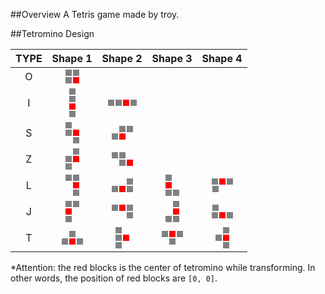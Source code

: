 ##Overview
A Tetris game made by troy. 

##Tetromino Design
<style>
table i{display:inline-block;width:10px;height:10px;font-style: normal;background:gray;margin:1px;}
table i.core{background:red;}
table i.l{margin-left:-10px;}
table i.l2{margin-left:-20px;}
table i.r{margin-left:13px;}
table i.r2{margin-left:26px;}
</style>
| TYPE | Shape 1 | Shape 2 | Shape 3 | Shape 4 |
|:----:|:-------:|:---:|:-----:|:-----:|
| O | <i></i><i></i><br><i></i><i class="core"></i> |
| I | <i></i><br><i></i><br><i class="core"></i><br><i></i> | <i></i><i></i><i class="core"></i><i></i> |
| S | <i class="l"></i><br><i></i><i class="core"></i><br><i class="r"></i> | <i class="r"></i><i></i><br><i class="l"></i><i class="core"></i> |
| Z | <i class="r"></i><br><i></i><i class="core"></i><br><i class="l"></i> | <i class="l"></i><i></i><br><i class="r"></i><i class="core"></i> |
| L | <i></i><i></i><br><i class="core r"></i><br><i class="r"></i> | <i class="r2"></i><br><i></i><i class="core"></i><i></i> | <i class="l"></i><br><i class="core l"></i><br><i></i><i></i> | <i></i><i class="core"></i><i></i><br><i class="l2"></i> |
| J | <i></i><i></i><br><i class="core l"></i><br><i class="l"></i> | <i></i><i class="core"></i><i></i><br><i class="r2"></i> | <i class="r"></i><br><i class="core r"></i><br><i></i><i></i> | <i class="l2"></i><br><i></i><i class="core"></i><i></i> |
| T | <i></i><br><i></i><i class="core"></i><i></i> | <i class="l"></i><br><i></i><i class="core"></i><br><i class="l"></i> | <i></i><i class="core"></i><i></i><br><i></i> | <i class="r"></i><br><i></i><i class="core"></i><br><i class="r"></i> |
*Attention: the red blocks is the center of tetromino while transforming.
In other words, the position of red blocks are `[0, 0]`.
